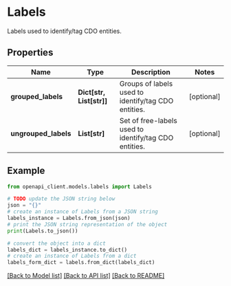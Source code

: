# Labels

Labels used to identify/tag CDO entities.

## Properties

Name | Type | Description | Notes
------------ | ------------- | ------------- | -------------
**grouped_labels** | **Dict[str, List[str]]** | Groups of labels used to identify/tag CDO entities. | [optional] 
**ungrouped_labels** | **List[str]** | Set of free-labels used to identify/tag CDO entities. | [optional] 

## Example

```python
from openapi_client.models.labels import Labels

# TODO update the JSON string below
json = "{}"
# create an instance of Labels from a JSON string
labels_instance = Labels.from_json(json)
# print the JSON string representation of the object
print(Labels.to_json())

# convert the object into a dict
labels_dict = labels_instance.to_dict()
# create an instance of Labels from a dict
labels_form_dict = labels.from_dict(labels_dict)
```
[[Back to Model list]](../README.md#documentation-for-models) [[Back to API list]](../README.md#documentation-for-api-endpoints) [[Back to README]](../README.md)


